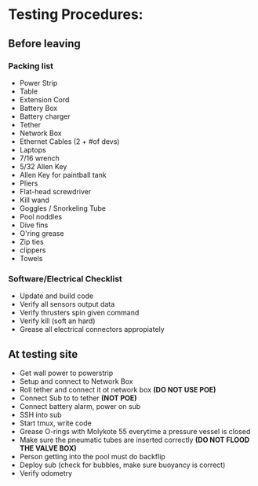 # Testing Procedures:

## Before leaving

### Packing list 
* Power Strip
* Table
* Extension Cord
* Battery Box
* Battery charger
* Tether
* Network Box
* Ethernet Cables (2 + #of devs)
* Laptops
* 7/16 wrench
* 5/32 Allen Key
* Allen Key for paintball tank
* Pliers
* Flat-head screwdriver
* Kill wand
* Goggles / Snorkeling Tube
* Pool noddles
* Dive fins
* O'ring grease
* Zip ties
* clippers
* Towels


### Software/Electrical Checklist
* Update and build code
* Verify all sensors output data
* Verify thrusters spin given command
* Verify kill (soft an hard)
* Grease all electrical connectors appropiately


## At testing site

* Get wall power to powerstrip
* Setup and connect to Network Box
* Roll tether and connect it ot network box **(DO NOT USE POE)**
* Connect Sub to to tether **(NOT POE)**
* Connect battery alarm, power on sub
* SSH into sub
* Start tmux, write code
* Grease O-rings with Molykote 55 everytime a pressure vessel is closed
* Make sure the pneumatic tubes are inserted correctly **(DO NOT FLOOD THE VALVE BOX)**
* Person getting into the pool must do backflip
* Deploy sub (check for bubbles, make sure buoyancy is correct)
* Verify odometry

